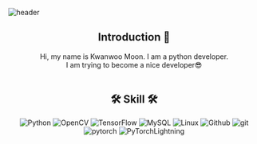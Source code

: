 <!-- ### Hi there  👋 -->

<!--
**kwanwoo02/kwanwoo02** is a ✨ _special_ ✨ repository because its `README.md` (this file) appears on your GitHub profile.
Here are some ideas to get you started:

- 🔭 I’m currently working on ...
- 🌱 I’m currently learning ...
- 👯 I’m looking to collaborate on ...
- 🤔 I’m looking for help with ...
- 💬 Ask me about ...
- 📫 How to reach me: ...
- 😄 Pronouns: ...
- ⚡ Fun fact: ...
 ![slice](https://capsule-render.vercel.app/api?type=slice&color=auto&height=200&text=kwanwoo&fontAlign=70&rotate=13&fontAlignY=25&desc=python%20Artificial%20Intelligence%20Developer.&descAlign=70.&descAlignY=44)
-->

![header](https://capsule-render.vercel.app/api?type=slice&color=auto&height=300&section=header&text=kwanwoo's%20Repo&fontSize=90&animation=fadeIn&desc=Hello%20I'm%20Intelligence%20Developer!!&descAlignY=80)

<div align=center>
<!--소개-->

## Introduction :raised_hands:
Hi, my name is Kwanwoo Moon. I am a python developer.   
I am trying to become a nice developer😎
<br/><br/>
 
 
 <!--기술스택-->
  ## 🛠 Skill 🛠
![Python](https://img.shields.io/badge/Python-3776AB?style=for-the-badge&logo=Python&logoColor=white)
![OpenCV](https://img.shields.io/badge/opencv-5C3EE8?style=for-the-badge&logo=opencv&logoColor=black)
![TensorFlow](https://img.shields.io/badge/TensorFlow-FF6F00?style=for-the-badge&logo=TensorFlow&logoColor=white)
![MySQL](https://img.shields.io/badge/mysql-4479A1?style=for-the-badge&logo=mysql&logoColor=white)
![Linux](https://img.shields.io/badge/linux-FCC624?style=for-the-badge&logo=linux&logoColor=black)
![Github](https://img.shields.io/badge/github-181717?style=for-the-badge&logo=github&logoColor=white)
![git](https://img.shields.io/badge/git-F05032?style=for-the-badge&logo=git&logoColor=white)
![pytorch](https://img.shields.io/badge/PyTorch-EE4C2C?style=for-the-badge&logo=PyTorch&logoColor=white)
![PyTorchLightning](https://img.shields.io/badge/lightning-792EE5?style=for-the-badge&logo=lightning&logoColor=white)

<!--
![Anurag's GitHub stats](https://github-readme-stats.vercel.app/api?username=kwanwoo02&show_icons=true&theme=radical)
-->
